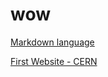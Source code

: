 # wow

[Markdown language](https://en.wikipedia.org/wiki/Markdown)

[First Website - CERN](http://info.cern.ch/)

